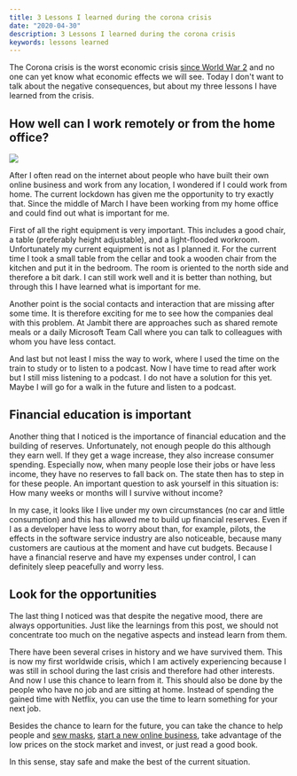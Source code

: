 ```yaml
---
title: 3 Lessons I learned during the corona crisis
date: "2020-04-30"
description: 3 Lessons I learned during the corona crisis
keywords: lessons learned
---
```


The Corona crisis is the worst economic crisis [since World War 2] and no one can yet know what economic effects we will see. Today I don't want to talk about the negative consequences, but about my three lessons I have learned from the crisis.

## How well can I work remotely or from the home office?
<div class="is-pulled-right">
<img src="https://media2.giphy.com/media/kudIERso2pFiE/200.webp?cid=ecf05e47da008e1cb07c96776891c68bdb91cf58fc985cb4&rid=200.webp"/>
</div>

After I often read on the internet about people who have built their own online business and work from any location, I wondered if I could work from home. The current lockdown has given me the opportunity to try exactly that. Since the middle of March I have been working from my home office and could find out what is important for me. 

First of all the right equipment is very important. This includes a good chair, a table (preferably height adjustable), and a light-flooded workroom. Unfortunately my current equipment is not as I planned it. For the current time I took a small table from the cellar and took a wooden chair from the kitchen and put it in the bedroom. The room is oriented to the north side and therefore a bit dark. I can still work well and it is better than nothing, but through this I have learned what is important for me.

Another point is the social contacts and interaction that are missing after some time. It is therefore exciting for me to see how the companies deal with this problem. At Jambit there are approaches such as shared remote meals or a daily Microsoft Team Call where you can talk to colleagues with whom you have less contact.

And last but not least I miss the way to work, where I used the time on the train to study or to listen to a podcast. Now I have time to read after work but I still miss listening to a podcast. I do not have a solution for this yet. Maybe I will go for a walk in the future and listen to a podcast.

## Financial education is important
Another thing that I noticed is the importance of financial education and the building of reserves. Unfortunately, not enough people do this although they earn well. If they get a wage increase, they also increase consumer spending. Especially now, when many people lose their jobs or have less income, they have no reserves to fall back on. The state then has to step in for these people. An important question to ask yourself in this situation is: How many weeks or months will I survive without income? 

In my case, it looks like I live under my own circumstances (no car and little consumption) and this has allowed me to build up financial reserves. Even if I as a developer have less to worry about than, for example, pilots, the effects in the software service industry are also noticeable, because many customers are cautious at the moment and have cut budgets. Because I have a financial reserve and have my expenses under control, I can definitely sleep peacefully and worry less.


## Look for the opportunities
The last thing I noticed was that despite the negative mood, there are always opportunities. Just like the learnings from this post, we should not concentrate too much on the negative aspects and instead learn from them. 

There have been several crises in history and we have survived them. This is now my first worldwide crisis, which I am actively experiencing because I was still in school during the last crisis and therefore had other interests. And now I use this chance to learn from it. This should also be done by the people who have no job and are sitting at home. Instead of spending the gained time with Netflix, you can use the time to learn something for your next job.

Besides the chance to learn for the future, you can take the chance to help people and [sew masks], [start a new online business], take advantage of the low prices on the stock market and invest, or just read a good book.

In this sense, stay safe and make the best of the current situation.

[since World War 2]:https://www.bbc.com/news/world-52114829
[sew masks]: https://www.nytimes.com/article/how-to-make-face-mask-coronavirus.html
[start a new online business]: https://www.sidehustlenation.com/ideas/
